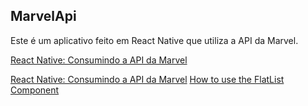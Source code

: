 ## MarvelApi

<p>
  Este é um aplicativo feito em React Native que utiliza a API da Marvel.
</p>

<a href="https://medium.com/@ecavalcanti/react-native-consumindo-a-api-da-marvel-c444e0bc1c8a">React Native: Consumindo a API da Marvel</a>

[React Native: Consumindo a API da Marvel](https://medium.com/@ecavalcanti/react-native-consumindo-a-api-da-marvel-c444e0bc1c8a)
[How to use the FlatList Component](https://medium.com/react-native-development/how-to-use-the-flatlist-component-react-native-basics-92c482816fe6)



